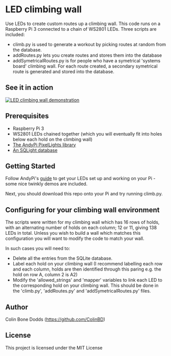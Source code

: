 # LED climbing wall

Use LEDs to create custom routes up a climbing wall. This code runs on a Raspberry Pi 3 connected to a chain of WS2801 LEDs. Three scripts are included: 
- climb.py is used to generate a workout by picking routes at random from the database. 
- addRoutes.py lets you create routes and stores them into the database
- addSymetricalRoutes.py is for people who have a symetrical 'systems board' climbing wall. For each route created, a secondary symetrical route is generated and stored into the database.  

## See it in action

[![LED climbing wall demonstration](https://img.youtube.com/vi/_OsM3mQc0_Y/0.jpg)](https://www.youtube.com/watch?v=_OsM3mQc0_Y)

## Prerequisites

- Raspberry Pi 3
- WS2801 LEDs chained together (which you will eventually fit into holes below each hold on the climbing wall)
- [The AndyPi PixelLights library](https://github.com/andy-pi/pixellights.git)
- [An SQLight database](http://raspberrywebserver.com/sql-databases/set-up-an-sqlite-database-on-a-raspberry-pi.html)

## Getting Started

Follow AndyPi's [guide](https://andypi.co.uk/2014/12/27/raspberry-pi-controlled-ws2801-rgb-leds/) to get your LEDs set up and working on your Pi - some nice twinkly demos are included. 

Next, you should download this repo onto your Pi and try running climb.py.

## Configuring for your climbing wall environment

The scripts were written for my climbing wall which has 16 rows of holds, with an alternating number of holds on each column; 12 or 11, giving 138 LEDs in total. Unless you wish to build a wall which matches this configuration you will want to modify the code to match your wall. 

In such cases you will need to:

- Delete all the entries from the SQLite database. 
- Label each hold on your climbing wall (I recommend labelling each row and each column, holds are then identified through this paring e.g. the hold on row A, column 2 is A2)
- Modify the 'allowed_strings' and 'mapper' variables to link each LED to the corresponding hold on your climbing wall. This should be done in the 'climb.py', 'addRoutes.py' and 'addSymetricalRoutes.py' files. 

## Author

Colin Bone Dodds (https://github.com/ColinBD)

## License

This project is licensed under the MIT License

